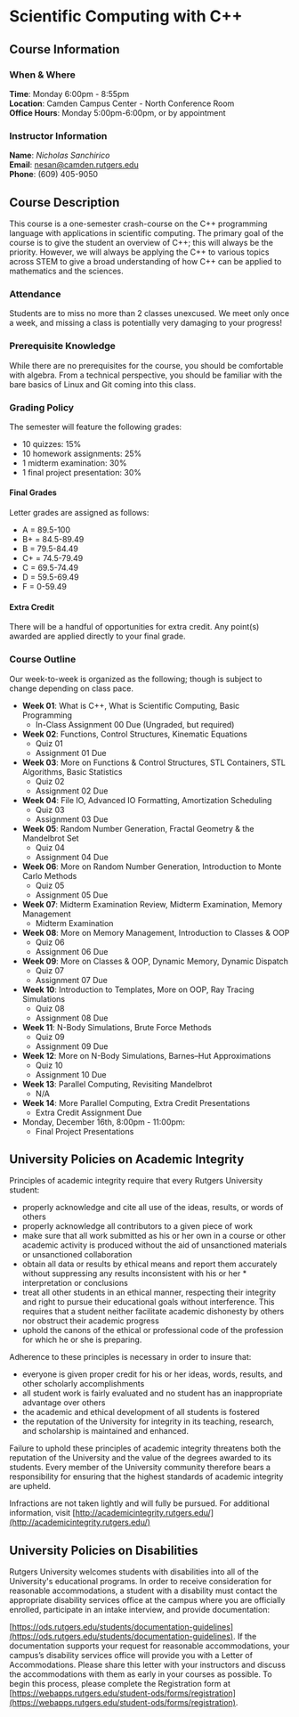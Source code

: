 # Scientific Computing with C++

## Course Information

### When & Where

**Time**: Monday 6:00pm - 8:55pm  
**Location**: Camden Campus Center - North Conference Room  
**Office Hours**: Monday 5:00pm-6:00pm, or by appointment  

### Instructor Information

**Name**: *Nicholas Sanchirico*  
**Email**: nesan@camden.rutgers.edu  
**Phone**: (609) 405-9050  

## Course Description

This course is a one-semester crash-course on the C++ programming language with applications in scientific computing. The primary goal of the course is to give the student an overview of C++; this will always be the priority. However, we will always be applying the C++ to various topics across STEM to give a broad understanding of how C++ can be applied to mathematics and the sciences.

### Attendance

Students are to miss no more than 2 classes unexcused. We meet only once a week, and missing a class is potentially very damaging to your progress!

### Prerequisite Knowledge

While there are no prerequisites for the course, you should be comfortable with algebra. From a technical perspective, you should be familiar with the bare basics of Linux and Git coming into this class.

### Grading Policy

The semester will feature the following grades:

* 10 quizzes: 15%
* 10 homework assignments: 25%
* 1 midterm examination: 30%
* 1 final project presentation: 30%

#### Final Grades

Letter grades are assigned as follows:

* A = 89.5-100
* B+ = 84.5-89.49
* B = 79.5-84.49
* C+ = 74.5-79.49
* C = 69.5-74.49
* D = 59.5-69.49
* F = 0-59.49

#### Extra Credit

There will be a handful of opportunities for extra credit. Any point(s) awarded are applied directly to your final grade.

### Course Outline

Our week-to-week is organized as the following; though is subject to change depending on class pace.

* **Week 01**: What is C++, What is Scientific Computing, Basic Programming
  * In-Class Assignment 00 Due (Ungraded, but required)
* **Week 02**: Functions, Control Structures, Kinematic Equations
  * Quiz 01
  * Assignment 01 Due
* **Week 03**: More on Functions & Control Structures, STL Containers, STL Algorithms, Basic Statistics
  * Quiz 02
  * Assignment 02 Due
* **Week 04**: File IO, Advanced IO Formatting, Amortization Scheduling
  * Quiz 03
  * Assignment 03 Due
* **Week 05**: Random Number Generation, Fractal Geometry & the Mandelbrot Set
  * Quiz 04
  * Assignment 04 Due
* **Week 06**: More on Random Number Generation, Introduction to Monte Carlo Methods
  * Quiz 05
  * Assignment 05 Due
* **Week 07**: Midterm Examination Review, Midterm Examination, Memory Management
  * Midterm Examination
* **Week 08**: More on Memory Management, Introduction to Classes & OOP
  * Quiz 06
  * Assignment 06 Due
* **Week 09**: More on Classes & OOP, Dynamic Memory, Dynamic Dispatch
  * Quiz 07
  * Assignment 07 Due
* **Week 10**: Introduction to Templates, More on OOP, Ray Tracing Simulations
  * Quiz 08
  * Assignment 08 Due
* **Week 11**: N-Body Simulations, Brute Force Methods
  * Quiz 09
  * Assignment 09 Due
* **Week 12**: More on N-Body Simulations, Barnes–Hut Approximations
  * Quiz 10
  * Assignment 10 Due
* **Week 13**: Parallel Computing, Revisiting Mandelbrot
  * N/A
* **Week 14**: More Parallel Computing, Extra Credit Presentations
  * Extra Credit Assignment Due
* Monday, December 16th, 8:00pm - 11:00pm:
  * Final Project Presentations

## University Policies on Academic Integrity

Principles of academic integrity require that every Rutgers University student:

* properly acknowledge and cite all use of the ideas, results, or words of others
* properly acknowledge all contributors to a given piece of work
* make sure that all work submitted as his or her own in a course or other academic activity is produced without the aid of unsanctioned materials or unsanctioned collaboration
* obtain all data or results by ethical means and report them accurately without suppressing any results inconsistent with his or her * interpretation or conclusions
* treat all other students in an ethical manner, respecting their integrity and right to pursue their educational goals without interference. This requires that a student neither facilitate academic dishonesty by others nor obstruct their academic progress
* uphold the canons of the ethical or professional code of the profession for which he or she is preparing.

Adherence to these principles is necessary in order to insure that:

* everyone is given proper credit for his or her ideas, words, results, and other scholarly accomplishments
* all student work is fairly evaluated and no student has an inappropriate advantage over others
* the academic and ethical development of all students is fostered
* the reputation of the University for integrity in its teaching, research, and scholarship is maintained and enhanced.

Failure to uphold these principles of academic integrity threatens both the reputation of the University and the value of the degrees awarded to its students. Every member of the University community therefore bears a responsibility for ensuring that the highest standards of academic integrity are upheld.

Infractions are not taken lightly and will fully be pursued. For additional information, visit [http://academicintegrity.rutgers.edu/](http://academicintegrity.rutgers.edu/)

## University Policies on Disabilities

Rutgers University welcomes students with disabilities into all of the University's educational programs. In order to receive consideration for reasonable accommodations, a student with a disability must contact the appropriate disability services office at the campus where you are officially enrolled, participate in an intake interview, and provide documentation:

[https://ods.rutgers.edu/students/documentation-guidelines](https://ods.rutgers.edu/students/documentation-guidelines). If the documentation supports your request for reasonable accommodations, your campus’s disability services office will provide you with a Letter of Accommodations. Please share this letter with your instructors and discuss the accommodations with them as early in your courses as possible. To begin this process, please complete the Registration form at [https://webapps.rutgers.edu/student-ods/forms/registration](https://webapps.rutgers.edu/student-ods/forms/registration).
